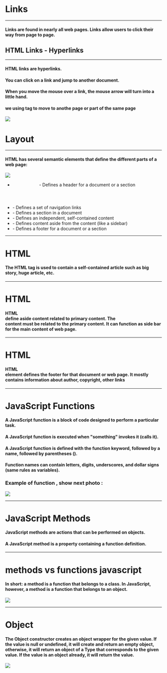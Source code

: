 

# Links
---
#### Links are found in nearly all web pages. Links allow users to click their way from page to page.

## HTML Links - Hyperlinks
---
#### HTML links are hyperlinks.

#### You can click on a link and jump to another document.

#### When you move the mouse over a link, the mouse arrow will turn into a little hand.
#### we using <a> tag </a> to move to anothe page or part of the same page 

![](https://www.computerhope.com/jargon/h/html-tag.gif)



# Layout
---

#### HTML has several semantic elements that define the different parts of a web page:

![](https://1.bp.blogspot.com/-byyR6UhzRlw/XqPR9QUH12I/AAAAAAAACf8/_h6ITaQ45h0dazPFuifNqe7OSMFNbZopgCLcBGAsYHQ/s1600/HTML%2Blayout.png)

- <header> - Defines a header for a document or a section
- <nav> - Defines a set of navigation links
- <section> - Defines a section in a document
- <article> - Defines an independent, self-contained content
- <aside> - Defines content aside from the content (like a sidebar)
- <footer> - Defines a footer for a document or a section

---
# HTML <article>
#### The HTML tag is used to contain a self-contained article such as big story, huge article, etc.

---
# HTML <aside>
#### HTML <aside> define aside content related to primary content. The <aside> content must be related to the primary content. It can function as side bar for the main content of web page.


---
# HTML <footer>
#### HTML <footer> element defines the footer for that document or web page. It mostly contains information about author, copyright, other links

---
# JavaScript Functions
#### A JavaScript function is a block of code designed to perform a particular task.

#### A JavaScript function is executed when "something" invokes it (calls it).

#### A JavaScript function is defined with the function keyword, followed by a name, followed by parentheses ().

#### Function names can contain letters, digits, underscores, and dollar signs (same rules as variables).

### Example of function , show next photo : 

![](https://www.codeanalogies.com/img/funcblog/codeblock1.png)

---

# JavaScript Methods
#### JavaScript methods are actions that can be performed on objects.

#### A JavaScript method is a property containing a function definition.

---

# methods vs functions javascript

#### In short: a method is a function that belongs to a class. In JavaScript, however, a method is a function that belongs to an object.


![](https://www.tutsmake.com/wp-content/uploads/2019/03/javaScript-String-Methods.jpeg)

---
# Object

#### The Object constructor creates an object wrapper for the given value. If the value is null or undefined, it will create and return an empty object, otherwise, it will return an object of a Type that corresponds to the given value. If the value is an object already, it will return the value.

![](https://miro.medium.com/max/2560/1*AxAm_RRyMUsHvHUglQw2zw.jpeg)

